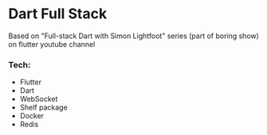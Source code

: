 # Dart Full Stack

Based on "Full-stack Dart with Simon Lightfoot" series (part of boring show) on flutter youtube channel

### Tech:

- Flutter
- Dart
- WebSocket
- Shelf package
- Docker
- Redis
